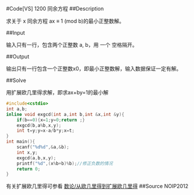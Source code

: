 #Code[VS] 1200 同余方程
##Description

求关于 x 同余方程 ax ≡ 1 (mod b)的最小正整数解。

##Input

输入只有一行，包含两个正整数 a, b，用 一个 空格隔开。

##Output

输出只有一行包含一个正整数x0，即最小正整数解，输入数据保证一定有解。

##Solve

用扩展欧几里得求解，即求ax+by=1的最小解

```cpp
#include<cstdio>
int a,b;
inline void exgcd(int a,int b,int &x,int &y){
	if(b==0){x=1;y=0;return ;}
	exgcd(b,a%b,x,y);
	int t=y;y=x-a/b*y;x=t;
}
int main(){
	scanf("%d%d",&a,&b);
	int x,y;
	exgcd(a,b,x,y);
	printf("%d",(x%b+b)%b);//修正负数的情况
	return 0;
}
```
有关扩展欧几里得可参看 [数论/从欧几里得到扩展欧几里得](//algorithm/number-theory/GCD.md)
##Source
NOIP2012